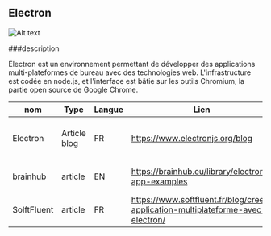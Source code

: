 ## Electron

![Alt text](https://fr.wikipedia.org/wiki/Electron_%28framework%29#/media/Fichier:Electron_Software_Framework_Logo.svg)

###description

Electron est un environnement permettant de développer des applications multi-plateformes de bureau avec des technologies web. L'infrastructure est codée en node.js, et l'interface est bâtie sur les outils Chromium, la partie open source de Google Chrome.

| **nom** | **Type** | **Langue** | **Lien** | **Description** | **Tags** | **Note** | 
|---------|----------|------------|----------|-----------------|----------|----------|
|Electron|Article blog|FR|https://www.electronjs.org/blog|nouvelle mise à jour d'electron (28) |#news #maj| 5/5|
|brainhub|article|EN|https://brainhub.eu/library/electron-app-examples|Examples d'app avec Electron|#top #apps|2/5|
|SolftFluent |article | FR |https://www.softfluent.fr/blog/creer-application-multiplateforme-avec-electron/ | présentation electron | presentation |4/5|